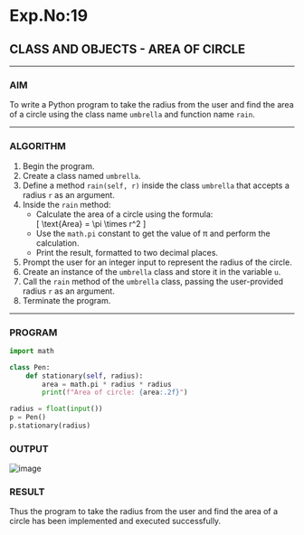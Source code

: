 # Exp.No:19  
## CLASS AND OBJECTS - AREA OF CIRCLE

---

### AIM  
To write a Python program to take the radius from the user and find the area of a circle using the class name `umbrella` and function name `rain`.

---

### ALGORITHM

1. Begin the program.  
2. Create a class named `umbrella`.  
3. Define a method `rain(self, r)` inside the class `umbrella` that accepts a radius `r` as an argument.  
4. Inside the `rain` method:  
   - Calculate the area of a circle using the formula:  
     \[ \text{Area} = \pi \times r^2 \]  
   - Use the `math.pi` constant to get the value of π and perform the calculation.  
   - Print the result, formatted to two decimal places.  
5. Prompt the user for an integer input to represent the radius of the circle.  
6. Create an instance of the `umbrella` class and store it in the variable `u`.  
7. Call the `rain` method of the `umbrella` class, passing the user-provided radius `r` as an argument.  
8. Terminate the program.

---

### PROGRAM

```python
import math

class Pen:
    def stationary(self, radius):
        area = math.pi * radius * radius
        print(f"Area of circle: {area:.2f}")

radius = float(input())
p = Pen()
p.stationary(radius)

```

### OUTPUT
![image](https://github.com/user-attachments/assets/b0c4b541-9deb-4cf5-819d-8da325c8f26e)

### RESULT
Thus the program to take the radius from the user and find the area of a circle has been implemented and executed successfully.


